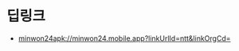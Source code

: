 # 딥링크
- [minwon24apk://minwon24.mobile.app?linkUrlId=ntt&linkOrgCd=](minwon24apk://minwon24.mobile.app?linkUrlId=ntt&linkOrgCd=)
